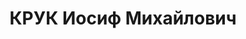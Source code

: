 ---
title: КРУК Иосиф Михайлович
description: 'Род. в 1890, еврей, член ВКП(б) с 1919. 1935-1936 начальник 3-го отдела
  (ВОСО) штаба Северо-Кавказского ВО, комбриг, 1937 начальник 3-го отдела штаба Белорусского
  ВО

  Приговор: ВК ВС СССР, 22.11.1937 – ВМН. Расстрелян 1937.

  Реабилитирован 17.06.1965'
---